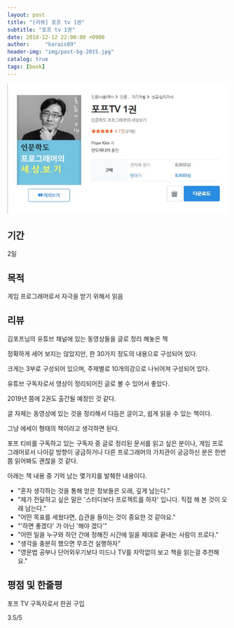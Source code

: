 ```yaml
---
layout: post
title: "[리뷰] 포프 tv 1권"
subtitle: "포프 tv 1권"
date: 2018-12-12 22:00:00 +0900
author:     "karais89"
header-img: "img/post-bg-2015.jpg"
catalog: true
tags: [book]
---
```


![book image](/img/in-post/book/20.jpg)

## 기간

2일

## 목적

게임 프로그래머로서 자극을 받기 위해서 읽음

## 리뷰

김포프님의 유튜브 채널에 있는 동영상들을 글로 정리 해놓은 책

정확하게 세어 보지는 않았지만, 한 30가지 정도의 내용으로 구성되어 있다.

크게는 3부로 구성되어 있으며, 주제별로 10개의강으로 나뉘어져 구성되어 있다.

유튜브 구독자로서 영상이 정리되어진 글로 볼 수 있어서 좋았다.

2019년 쯤에 2권도 출간될 예정인 것 같다.

글 자체는 동영상에 있는 것을 정리해서 다듬은 글이고, 쉽게 읽을 수 있는 책이다.

그냥 에세이 형태의 책이라고 생각하면 된다.

포프 티비를 구독하고 있는 구독자 중 글로 정리된 문서를 읽고 싶은 분이나, 게임 프로그래머로서 나아갈 방향이 궁금하거나 다른 프로그래머의 가치관이 궁금하신 분은 한번쯤 읽어봐도 괜찮을 것 같다.

아래는 책 내용 중 기억 남는 몇가지를 발췌한 내용이다.

- "혼자 생각하는 것을 통해 얻은 정보들은 오래, 깊게 남는다."
- "제가 전달하고 싶은 말은 '스터디보다 프로젝트를 하자' 입니다. 직접 해 본 것이 오래 남는다."
- "어떤 목표를 세웠다면, 습관을 들이는 것이 중요한 것 같아요." 
- "'하면 좋겠다' 가 아닌 '해야 겠다'"
- "어떤 일을 누구와 하던 간에 정해진 시간에 일을 제대로 끝내는 사람이 프로다."
- "생각을 충분히 했으면 무조건 실행하자"
- "영문법 공부나 단어외우기보다 미드나 TV를 자막없이 보고 책을 읽는걸 추천해요."


## 평점 및 한줄평

포프 TV 구독자로서 한권 구입

3.5/5